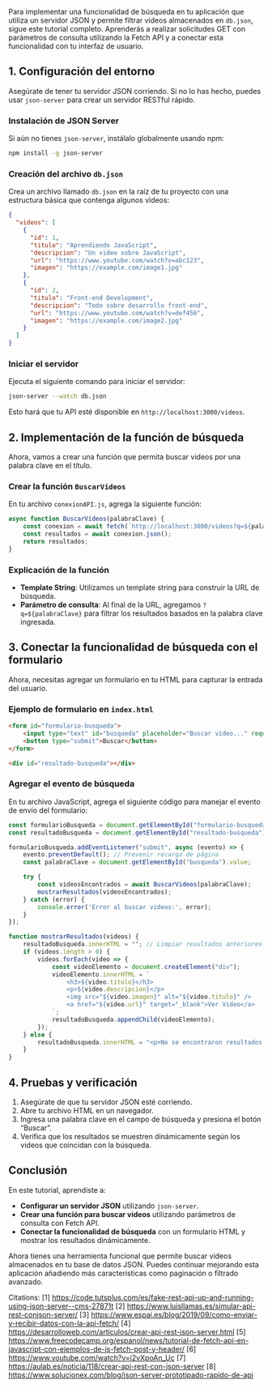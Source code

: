 Para implementar una funcionalidad de búsqueda en tu aplicación que utiliza un servidor JSON y permite filtrar videos almacenados en `db.json`, sigue este tutorial completo. Aprenderás a realizar solicitudes GET con parámetros de consulta utilizando la Fetch API y a conectar esta funcionalidad con tu interfaz de usuario.

## 1. **Configuración del entorno**

Asegúrate de tener tu servidor JSON corriendo. Si no lo has hecho, puedes usar `json-server` para crear un servidor RESTful rápido.

### Instalación de JSON Server

Si aún no tienes `json-server`, instálalo globalmente usando npm:

```bash
npm install -g json-server
```

### Creación del archivo `db.json`

Crea un archivo llamado `db.json` en la raíz de tu proyecto con una estructura básica que contenga algunos videos:

```json
{
  "videos": [
    {
      "id": 1,
      "titulo": "Aprendiendo JavaScript",
      "descripcion": "Un video sobre JavaScript",
      "url": "https://www.youtube.com/watch?v=abc123",
      "imagen": "https://example.com/image1.jpg"
    },
    {
      "id": 2,
      "titulo": "Front-end Development",
      "descripcion": "Todo sobre desarrollo front-end",
      "url": "https://www.youtube.com/watch?v=def456",
      "imagen": "https://example.com/image2.jpg"
    }
  ]
}
```

### Iniciar el servidor

Ejecuta el siguiente comando para iniciar el servidor:

```bash
json-server --watch db.json
```

Esto hará que tu API esté disponible en `http://localhost:3000/videos`.

## 2. **Implementación de la función de búsqueda**

Ahora, vamos a crear una función que permita buscar videos por una palabra clave en el título.

### Crear la función `BuscarVideos`

En tu archivo `conexionAPI.js`, agrega la siguiente función:

```javascript
async function BuscarVideos(palabraClave) {
    const conexion = await fetch(`http://localhost:3000/videos?q=${palabraClave}`);
    const resultados = await conexion.json();
    return resultados;
}
```

### Explicación de la función

- **Template String**: Utilizamos un template string para construir la URL de búsqueda.
- **Parámetro de consulta**: Al final de la URL, agregamos `?q=${palabraClave}` para filtrar los resultados basados en la palabra clave ingresada.

## 3. **Conectar la funcionalidad de búsqueda con el formulario**

Ahora, necesitas agregar un formulario en tu HTML para capturar la entrada del usuario.

### Ejemplo de formulario en `index.html`

```html
<form id="formulario-busqueda">
    <input type="text" id="busqueda" placeholder="Buscar video..." required />
    <button type="submit">Buscar</button>
</form>

<div id="resultado-busqueda"></div>
```

### Agregar el evento de búsqueda

En tu archivo JavaScript, agrega el siguiente código para manejar el evento de envío del formulario:

```javascript
const formularioBusqueda = document.getElementById("formulario-busqueda");
const resultadoBusqueda = document.getElementById("resultado-busqueda");

formularioBusqueda.addEventListener("submit", async (evento) => {
    evento.preventDefault(); // Prevenir recarga de página
    const palabraClave = document.getElementById("busqueda").value;

    try {
        const videosEncontrados = await BuscarVideos(palabraClave);
        mostrarResultados(videosEncontrados);
    } catch (error) {
        console.error('Error al buscar videos:', error);
    }
});

function mostrarResultados(videos) {
    resultadoBusqueda.innerHTML = ""; // Limpiar resultados anteriores
    if (videos.length > 0) {
        videos.forEach(video => {
            const videoElemento = document.createElement("div");
            videoElemento.innerHTML = `
                <h3>${video.titulo}</h3>
                <p>${video.descripcion}</p>
                <img src="${video.imagen}" alt="${video.titulo}" />
                <a href="${video.url}" target="_blank">Ver Video</a>
            `;
            resultadoBusqueda.appendChild(videoElemento);
        });
    } else {
        resultadoBusqueda.innerHTML = "<p>No se encontraron resultados.</p>";
    }
}
```

## 4. **Pruebas y verificación**

1. Asegúrate de que tu servidor JSON esté corriendo.
2. Abre tu archivo HTML en un navegador.
3. Ingresa una palabra clave en el campo de búsqueda y presiona el botón “Buscar”.
4. Verifica que los resultados se muestren dinámicamente según los videos que coincidan con la búsqueda.

## Conclusión

En este tutorial, aprendiste a:

- **Configurar un servidor JSON** utilizando `json-server`.
- **Crear una función para buscar videos** utilizando parámetros de consulta con Fetch API.
- **Conectar la funcionalidad de búsqueda** con un formulario HTML y mostrar los resultados dinámicamente.

Ahora tienes una herramienta funcional que permite buscar videos almacenados en tu base de datos JSON. Puedes continuar mejorando esta aplicación añadiendo más características como paginación o filtrado avanzado.

Citations:
[1] https://code.tutsplus.com/es/fake-rest-api-up-and-running-using-json-server--cms-27871t
[2] https://www.luisllamas.es/simular-api-rest-conjson-server/
[3] https://www.espai.es/blog/2019/09/como-enviar-y-recibir-datos-con-la-api-fetch/
[4] https://desarrolloweb.com/articulos/crear-api-rest-json-server.html
[5] https://www.freecodecamp.org/espanol/news/tutorial-de-fetch-api-en-javascript-con-ejemplos-de-js-fetch-post-y-header/
[6] https://www.youtube.com/watch?v=i2vXpoAn_Uc
[7] https://aulab.es/noticia/118/crear-api-rest-con-json-server
[8] https://www.solucionex.com/blog/json-server-prototipado-rapido-de-api